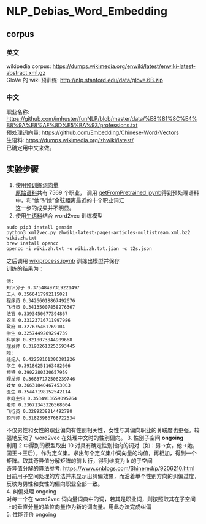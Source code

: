 # NLP_Debias_Word_Embedding
## corpus
### 英文
wikipedia corpus: https://dumps.wikimedia.org/enwiki/latest/enwiki-latest-abstract.xml.gz <br>
GloVe 的 wiki 预训练: http://nlp.stanford.edu/data/glove.6B.zip
### 中文
职业名称: https://github.com/imhuster/funNLP/blob/master/data/%E8%81%8C%E4%B8%9A%E8%AF%8D%E5%BA%93/professions.txt <br>
预处理词向量: https://github.com/Embedding/Chinese-Word-Vectors <br>
生语料: https://dumps.wikimedia.org/zhwiki/latest/ <br>
已确定用中文来做。<br>
## 实验步骤
1. 使用[预训练词向量](https://github.com/Embedding/Chinese-Word-Vectors)<br>
[原始语料](https://github.com/QiaowenYoung/NLP_Debias_Word_Embedding/blob/master/professions.txt)共有 7569 个职业，
调用 [getFromPretrained.ipynb](https://github.com/QiaowenYoung/NLP_Debias_Word_Embedding/blob/master/getFromPretrained.ipynb)得到预处理语料中，和“他”&“她”余弦距离最近的十个职业词汇<br>
这一步的成果并不明显。
2. 使用[生语料](https://dumps.wikimedia.org/zhwiki/latest/zhwiki-latest-pages-articles-multistream.xml.bz2)结合 word2vec 训练模型<br>
```
sudo pip3 install gensim
python3 xml2vec.py zhwiki-latest-pages-articles-multistream.xml.bz2 wiki.zh.txt
brew install opencc
opencc -i wiki.zh.txt -o wiki.zh.txt.jian -c t2s.json
```
之后调用 [wikiprocess.ipynb](https://github.com/QiaowenYoung/NLP_Debias_Word_Embedding/blob/master/wikiprocess.ipynb) 训练出模型并保存<br>
训练的结果为：
```
他:
知识分子 0.37548497319221497
工人 0.3566417992115021
程序员 0.34266018867492676
飞行员 0.34135007858276367
法官 0.3393450677394867
农民 0.33123716711997986
政府 0.327675461769104
学生 0.3257449269294739
科学家 0.3218073844909668
理发师 0.31932613253593445
她:
经纪人 0.42258161306381226
学生 0.39186251163482666
模特 0.3902280330657959
理发师 0.36837172508239746
妓女 0.36631840467453003
医生 0.35447198152542114
家庭主妇 0.3534913659095764
老师 0.33671343326568604
飞行员 0.3289238214492798
药剂师 0.31823986768722534
```
不仅男性和女性的职业偏向有性别相关性，女性与其偏向职业的关联度也更强。较强地反映了 word2vec 在处理中文时的性别偏向。
3. 性别子空间 <b>ongoing</b><br>
利用 2 中得到的模型取出 10 对具有确定性别指向的词对（如：男->女，他->她，国王->王后），作为定义集。求出每个定义集中词向量的均值，再相加，得到一个矩阵。取其奇异值分解矩阵的前 k 行，得到维度为 k 的子空间<br>
奇异值分解的算法参考: https://www.cnblogs.com/Shinered/p/9206210.html <br>
目前用子空间处理的方法并未显示出纠偏效果，而沿着单个性别方向的纠偏过度，反映为男性和女性的偏向职业全部一致。<br>
4. 纠偏处理 ongoing<br>
对每一个在 word2vec 词向量词典中的词，若其是职业词，则按照取其在子空间上的垂直分量的单位向量作为新的词向量。用此办法完成纠偏<br>
5. 性能评价 ongoing<br>
